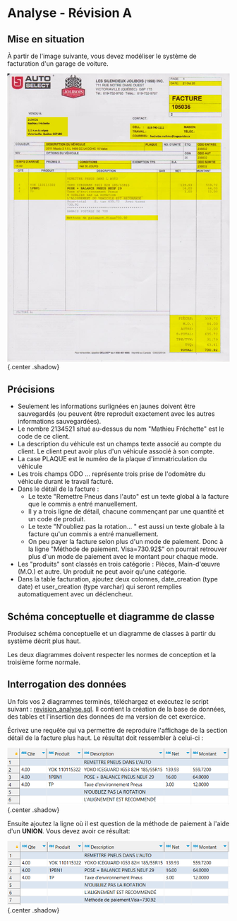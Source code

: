 # Analyse - Révision A

## Mise en situation

À partir de l'image suivante, vous devez modéliser le système de facturation d'un garage de voiture.

![revision_analyse_01](../images/revision_analyse_01.jpg){.center .shadow}

## Précisions

- Seulement les informations surlignées en jaunes doivent être sauvegardés (ou peuvent être reproduit exactement avec les autres informations sauvegardées).
- Le nombre 2134521 situé au-dessus du nom "Mathieu Fréchette" est le code de ce client.
- La description du véhicule est un champs texte associé au compte du client. Le client peut avoir plus d'un véhicule associé à son compte.
- La case PLAQUE est le numéro de la plaque d'immatriculation du véhicule
- Les trois champs ODO ... représente trois prise de l'odomètre du véhicule durant le travail facturé.
- Dans le détail de la facture : 
    - Le texte "Remettre Pneus dans l'auto" est un texte global à la facture que le commis a entré manuellement.
    - Il y a trois ligne de détail, chacune commençant par une quantité et un code de produit.
    - Le texte "N'oubliez pas la rotation... " est aussi un texte globale à la facture qu'un commis a entré manuellement.
    - On peu payer la facture selon plus d'un mode de paiement. Donc à la ligne "Méthode de paiement. Visa=730.92$" on pourrait retrouver plus d'un mode de paiement avec le montant pour chaque mode.
- Les "produits" sont classés en trois catégorie : Pièces, Main-d'œuvre (M.O.) et autre. Un produit ne peut avoir qu'une catégorie.
- Dans la table facturation, ajoutez deux colonnes, date_creation (type date) et user_creation (type varchar) qui seront remplies automatiquement avec un déclencheur.

## Schéma conceptuelle et diagramme de classe

Produisez schéma conceptuelle et un diagramme de classes à partir du système décrit plus haut.

Les deux diagrammes doivent respecter les normes de conception et la troisième forme normale.

## Interrogation des données

Un fois vos 2 diagrammes terminés, téléchargez et exécutez le script suivant : [revision_analyse.sql](../ressources/revision_analyse.sql). Il contient la création de la base de données, des tables et l'insertion des données de ma version de cet exercice.

Écrivez une requête qui va permettre de reproduire l'affichage de la section détail de la facture plus haut. Le résultat doit ressembler à celui-ci : 

![revision_analyse_02](../images/revision_analyse_02.png){.center .shadow}

Ensuite ajoutez la ligne où il est question de la méthode de paiement à l'aide d'un **UNION**. Vous devez avoir ce résultat: 

![revision_analyse_03](../images/revision_analyse_03.png){.center .shadow}


